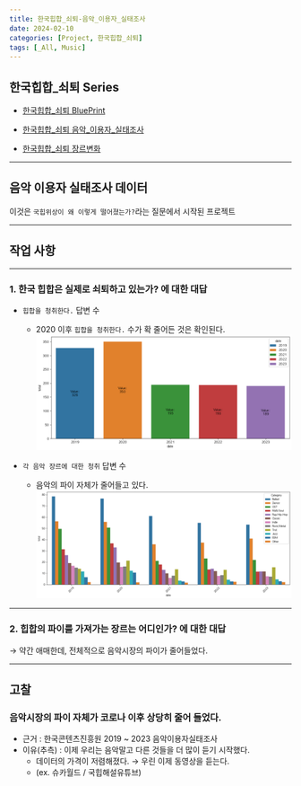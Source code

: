 ```yaml
---
title: 한국힙합_쇠퇴-음악_이용자_실태조사
date: 2024-02-10
categories: [Project, 한국힙합_쇠퇴]
tags: [_All, Music]
---
```


## 한국힙합_쇠퇴 Series

- [한국힙합_쇠퇴 BluePrint](/posts/korea_hiphop_analysis-blueprint/)

- [한국힙합_쇠퇴 음악_이용자_실태조사](/posts/korea_hiphop_analysis-market_analysis/)

- [한국힙합_쇠퇴 장르변화](/posts/korea_hiphop_analysis-genre_analysis/)

---

## 음악 이용자 실태조사 데이터

이것은 `국힙위상이 왜 이렇게 떨어졌는가?`라는 질문에서 시작된 프로젝트

---

## 작업 사항

---

### 1. __한국 힙합은 실제로 쇠퇴하고 있는가?__ 에 대한 대답

- `힙합을 청취한다.` 답변 수
  - 2020 이후 `힙합을 청취한다.` 수가 확 줄어든 것은 확인된다.
![image](/assets/img/_posts/project/korea_hiphop_analysis/hihop_customer.png)

- `각 음악 장르에 대한 청취` 답변 수
  - 음악의 파이 자체가 줄어들고 있다.
![image](/assets/img/_posts/project/korea_hiphop_analysis/all_cutomer.png)

---

### 2. __힙합의 파이를 가져가는 장르는 어디인가?__ 에 대한 대답

&rarr; 약간 애매한데, 전체적으로 음악시장의 파이가 줄어들었다.

---

## 고찰

### __음악시장의 파이 자체가 코로나 이후 상당히 줄어 들었다.__

- 근거 : 한국콘텐츠진흥원 2019 ~ 2023 음악이용자실태조사
- 이유(추측) : 이제 우리는 음악말고 다른 것들을 더 많이 듣기 시작했다.
  - 데이터의 가격이 저렴해졌다. &rarr; 우린 이제 동영상을 듣는다.
  - (ex. 슈카월드 / 국힙해설유튜브)
